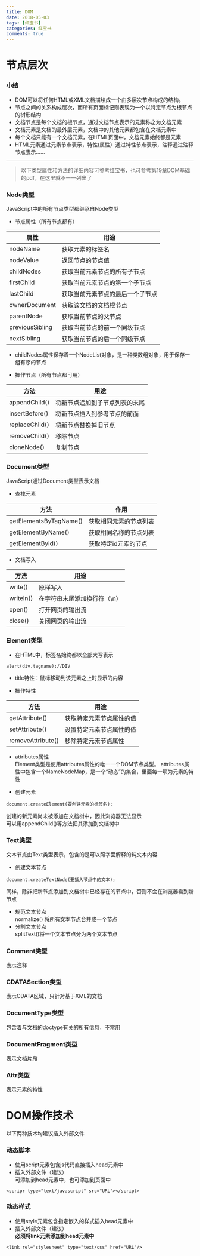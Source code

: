 ```yaml
---
title: DOM
date: 2018-05-03
tags: [红宝书]
categories: 红宝书
comments: true
---
```


# 节点层次
### 小结
- DOM可以将任何HTML或XML文档描绘成一个由多层次节点构成的结构。
- 节点之间的关系构成层次，而所有页面标记则表现为一个以特定节点为根节点的树形结构
- 文档节点是每个文档的根节点，通过文档节点表示的元素称之为文档元素
-  文档元素是文档的最外层元素，文档中的其他元素都包含在文档元素中
- 每个文档只能有一个文档元素，在HTML页面中，文档元素始终都是<html>元素
- HTML元素通过元素节点表示，特性(属性）通过特性节点表示，注释通过注释节点表示......


---

>  以下类型属性和方法的详细内容可参考红宝书，也可参考第19章DOM基础的pdf，在这里就不一一列出了

### Node类型 

JavaScript中的所有节点类型都继承自Node类型
- 节点属性（所有节点都有）

属性 | 用途
---|---
nodeName | 获取元素的标签名
nodeValue | 返回节点的节点值
childNodes | 获取当前元素节点的所有子节点
firstChild | 获取当前元素节点的第一个子节点
lastChild | 获取当前元素节点的最后一个子节点
ownerDocument | 获取该文档的文档根节点
parentNode | 获取当前节点的父节点
previousSibling | 获取当前节点的前一个同级节点
nextSibling | 获取当前节点的后一个同级节点

- childNodes属性保存着一个NodeList对象，是一种类数组对象，用于保存一组有序的节点

- 操作节点（所有节点都可用）

方法 | 用途
---|---
appendChild() | 将新节点追加到子节点列表的末尾
insertBefore() | 将新节点插入到参考节点的前面
replaceChild() | 将新节点替换掉旧节点
removeChild() | 移除节点
cloneNode() |复制节点



### Document类型
JavaScript通过Document类型表示文档

- 查找元素

方法| 作用
---|---
getElementsByTagName() | 获取相同元素的节点列表
getElementByName() | 获取相同名称的节点列表
getElementById()| 获取特定id元素的节点

- 文档写入

方法 | 用途
---|---
write() | 原样写入
writeln() | 在字符串末尾添加换行符（\n）
open() | 打开网页的输出流
close() |关闭网页的输出流



### Element类型
- 在HTML中，标签名始终都以全部大写表示

```
alert(div.tagname);//DIV

```
- title特性：鼠标移动到该元素之上时显示的内容

- 操作特性

方法 | 用途
---|---
getAttribute() | 获取特定元素节点属性的值
setAttribute() | 设置特定元素节点属性的值
removeAttribute()| 移除特定元素节点属性
- attributes属性   
Element类型是使用attributes属性的唯一一个DOM节点类型。
attributes属性中包含一个NameNodeMap，是一个“动态”的集合，里面每一项为元素的特性

- 创建元素

```
document.createElement(要创建元素的标签名);

```
创建的新元素尚未被添加在文档树中，因此浏览器无法显示  
可以用appendChild()等方法把其添加到文档树中

### Text类型
文本节点由Text类型表示，包含的是可以照字面解释的纯文本内容
- 创建文本节点

```
document.createTextNode(要插入节点中的文本);

```
同样，除非把新节点添加到文档树中已经存在的节点中，否则不会在浏览器看到新节点

- 规范文本节点   
normalize()   将所有文本节点合并成一个节点
- 分割文本节点  
splitText()将一个文本节点分为两个文本节点

### Comment类型
表示注释

### CDATASection类型
表示CDATA区域，只针对基于XML的文档

### DocumentType类型
包含着与文档的doctype有关的所有信息，不常用

### DocumentFragment类型
表示文档片段

### Attr类型
表示元素的特性

# DOM操作技术

以下两种技术均建议插入外部文件

### 动态脚本
- 使用script元素包含js代码直接插入head元素中
- 插入外部文件（建议）   
可添加到head元素中，也可添加到页面中

```
<scripr type="text/javascript" src="URL"></script>
```
### 动态样式
- 使用style元素包含指定嵌入的样式插入head元素中
- 插入外部文件（建议）   
**必须将link元素添加到head元素中**

```
<link rel="stylesheet" type="text/css" href="URL"/>

```
